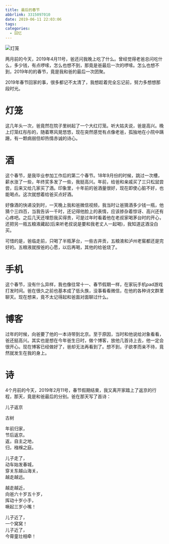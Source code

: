```yaml
---
title: 最后的春节
abbrlink: 3315097010
date: 2019-06-11 22:03:06
tags:
categories:
  - 回忆
---
```


![灯笼](/sunwei/img/blog/memory-final/home.jpeg)

两月前的今天，2019年4月11号，爸还问我晚上吃了什么。曾经觉得老爸总问吃什么，多少钱，有点啰嗦，怎么也想不到，那竟是爸最后一次的啰嗦。怎么也想不到，2019年的的春节，竟是我和爸的最后一次团聚。

2019年春节回家的事，很多都记不太清了，我想趁着完全忘记前，努力多想想那段时光。

# 灯笼
这几年头一次，爸竟然在院子里树起了一个大红灯笼。听大姑夫说，爸是高兴。晚上灯笼红彤彤的，随着寒风晃悠悠，现在突然感觉有点像老爸，孤独地在小院中蹒跚，有一颗病弱但却热情赤诚的诗心。

# 酒
这个春节，是我毕业参加工作后的第二个春节。18年9月份的时候，跳过一次槽，薪水涨了一些，年终奖多发了一些，我挺高兴。年前，给爸和亲戚买了三只松鼠尝尝，后来又给几家买了酒。印象里，十年前的爸酒量很好，现在即使心脏不好，也能喝点。这次就想着给爸买点好酒。

好像酒的快递没到时，一天晚上我和爸微信视频，我当时让爸猜酒多少钱一瓶，他猜个三四百，当我告诉一千时，还记得他脸上的表情，应该掺杂着惊讶、高兴还有心疼吧。之后几天还埋怨我买得贵，可是过年时看着他在老叔家喝茅台时的开心，还把另一瓶五粮液藏起(后来听老叔说是要和我老丈人一起喝)，我知道这酒没白买。

可惜的是，爸临走前，只喝了半瓶茅台，一些古井贡，五粮液和泸州老窖都还是完好的。五粮液就按爸的心愿，以后再喝，其他的给爸烧了。

# 手机
这个春节，没有什么异样，我也像往常十一、春节假期一样，在家玩手机pad游戏打发时间。爸在很久之前也基本成了低头族，没事看看微信，在他的各种诗文群里聊天。现在想来，竟不太记得起和爸面对面聊过什么。

# 博客
过年的时候，向爸要了他的一本诗带到北京。至于原因，当时和他说给对象看看，爸还挺高兴。其实也是想在今年爸生日时，做个博客，放他几首诗上去，他一定会很开心。现在博客已经做好了，爸却无法再看到了。想不到，子欲孝而亲不待，竟然就发生在我的身上。

# 诗
4个月前的今天，2019年2月11号，春节假期结束，我又离开家踏上了返京的行程，那天，竟是和爸最后的分别。爸在那天写了首诗：

儿子返京

古树

年前归家，  
节后返京。  
返，自主之地，  
归，襁褓之庭。

儿子走了，  
动车始发春城，  
穿关东越山海关，  
越走越远。

越走越近，  
向爸六十岁五十岁，  
挥动十岁小手，  
噘起三岁小嘴！  

儿子近了，  
一个窝窝！  
儿子近了，  
今霄童壮相牵！
